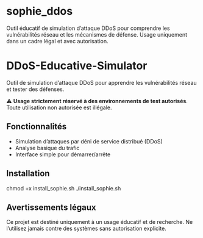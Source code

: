 # sophie_ddos
Outil éducatif de simulation d’attaque DDoS pour comprendre les vulnérabilités réseau et les mécanismes de défense. Usage uniquement dans un cadre légal et avec autorisation.

# DDoS-Educative-Simulator

Outil de simulation d’attaque DDoS pour apprendre les vulnérabilités réseau et tester des défenses. 

⚠️ **Usage strictement réservé à des environnements de test autorisés**. Toute utilisation non autorisée est illégale.

## Fonctionnalités
- Simulation d’attaques par déni de service distribué (DDoS)
- Analyse basique du trafic
- Interface simple pour démarrer/arrête
## Installation
chmod +x install_sophie.sh
./install_sophie.sh

## Avertissements légaux
Ce projet est destiné uniquement à un usage éducatif et de recherche. Ne l’utilisez jamais contre des systèmes sans autorisation explicite.


